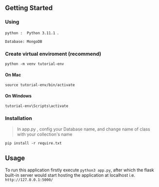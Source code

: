## Getting Started
### Using
`python :  Python 3.11.1 `.

`Database: MongoDB`
### Create virtual enviroment (recommend)
```
python -m venv tutorial-env
```
#### On Mac
```
source tutorial-env/bin/activate
```
#### On Windows
```
tutorial-env\Scripts\activate
```
### Installation

> In app.py , config your Database name, and change name of class with your collection's name

```
pip install -r require.txt
```

## Usage

To run this application firstly execute `python3 app.py`, after which the flask built-in server would start hosting the application at localhost i.e.
`http://127.0.0.1:5000/`
